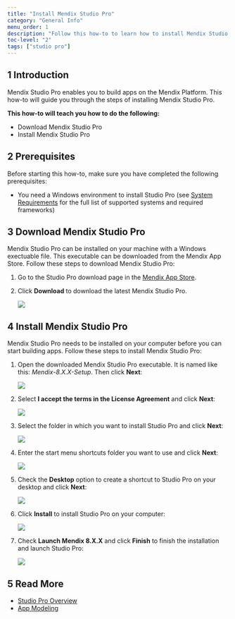 ```yaml
---
title: "Install Mendix Studio Pro"
category: "General Info"
menu_order: 1
description: "Follow this how-to to learn how to install Mendix Studio Pro."
toc-level: "2"
tags: ["studio pro"]
---
```


## 1 Introduction

Mendix Studio Pro enables you to build apps on the Mendix Platform. This how-to will guide you through the steps of installing Mendix Studio Pro.

**This how-to will teach you how to do the following:**

* Download Mendix Studio Pro
* Install Mendix Studio Pro

## 2 Prerequisites

Before starting this how-to, make sure you have completed the following prerequisites:

* You need a Windows environment to install Studio Pro (see [System Requirements](/refguide/system-requirements) for the full list of supported systems and required frameworks)

## 3 Download Mendix Studio Pro

Mendix Studio Pro can be installed on your machine with a Windows exectuable file. This executable can be downloaded from the Mendix App Store. Follow these steps to download Mendix Studio Pro:

1. Go to the Studio Pro download page in the [Mendix App Store](https://appstore.home.mendix.com/link/modeler/).
2.  Click **Download** to download the latest Mendix Studio Pro.

	![](attachments/install/1.jpg)

## 4 Install Mendix Studio Pro

Mendix Studio Pro needs to be installed on your computer before you can start building apps. Follow these steps to install Mendix Studio Pro:

1.  Open the downloaded Mendix Studio Pro executable. It is named like this: *Mendix-8.X.X-Setup*. Then click **Next**:

	![](attachments/install/2.png)

2.  Select **I accept the terms in the License Agreement** and click **Next**:

	![](attachments/install/3.png)

3.  Select the folder in which you want to install Studio Pro and click **Next**:

	![](attachments/install/4.png)

4.  Enter the start menu shortcuts folder you want to use and click **Next**:

	![](attachments/install/5.png)

5.  Check the **Desktop** option to create a shortcut to Studio Pro on your desktop and click **Next**:

	![](attachments/install/6.png)

6.  Click **Install** to install Studio Pro on your computer:

	![](attachments/install/7.png)

7.  Check **Launch Mendix 8.X.X** and click **Finish** to finish the installation and launch Studio Pro:

	![](attachments/install/8.png)

## 5 Read More

* [Studio Pro Overview](/refguide/studio-pro-overview)
* [App Modeling](/refguide/modeling)

